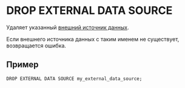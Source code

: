 # DROP EXTERNAL DATA SOURCE

Удаляет указанный [внешний источник данных](../../../concepts/datamodel/external_data_source.md).

Если внешнего источника данных с таким именем не существует, возвращается ошибка.

## Пример

``` yql
DROP EXTERNAL DATA SOURCE my_external_data_source;
```

